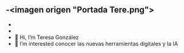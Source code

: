 -<imagen origen "Portada Tere.png">
-
-
-
- 👋 Hi, I’m Teresa González
- 👀 I’m interested conocer las nuevas herramientas digitales y la IA


<!---
MTRATERE09GLEZ/MTRATERE09GLEZ is a ✨ special ✨ repository because its `README.md` (this file) appears on your GitHub profile.
You can click the Preview link to take a look at your changes.
--->

